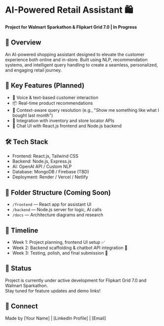 # AI-Powered Retail Assistant 🛍️
**Project for Walmart Sparkathon & Flipkart Grid 7.0 | In Progress**

## 🚀 Overview
An AI-powered shopping assistant designed to elevate the customer experience both online and in-store. Built using NLP, recommendation systems, and intelligent query handling to create a seamless, personalized, and engaging retail journey.

## 🎯 Key Features (Planned)
- 🤖 Voice & text-based customer interaction
- 📦 Real-time product recommendations
- 🧠 Context-aware query resolution (e.g., "Show me something like what I bought last month")
- 📍 Integration with inventory and store locator APIs
- 💬 Chat UI with React.js frontend and Node.js backend

## 🛠️ Tech Stack
- Frontend: React.js, Tailwind CSS  
- Backend: Node.js, Express.js  
- AI: OpenAI API / Custom NLP  
- Database: MongoDB / Firebase (TBD)  
- Deployment: Render / Vercel / Netlify

## 📂 Folder Structure (Coming Soon)
- `/frontend` — React app for assistant UI
- `/backend` — Node.js server for logic, AI calls
- `/docs` — Architecture diagrams and research

## 📅 Timeline
- Week 1: Project planning, frontend UI setup ✅  
- Week 2: Backend scaffolding & chatbot API integration 🔄  
- Week 3: Testing, polish, and final submission 🚀

## 📌 Status
Project is currently under active development for Flipkart Grid 7.0 and Walmart Sparkathon.  
Stay tuned for feature updates and demo links!

## 🔗 Connect
Made by [Your Name] | [LinkedIn Profile] | [Email]

